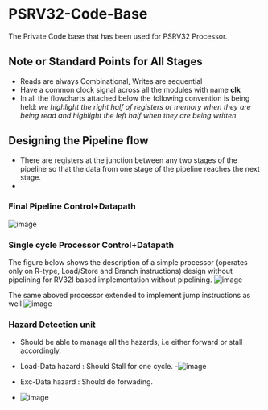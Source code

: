 # PSRV32-Code-Base
The Private Code base that has been used for PSRV32 Processor.


## Note or Standard Points for All Stages
- Reads are always Combinational, Writes are sequential
- Have a common clock signal across all the modules with name **clk**
- In all the flowcharts attached below the following convention is being held: *we highlight the right half of registers or memory when they are
being read and highlight the left half when they are being written*

## Designing the Pipeline flow
- There are registers at the junction between any two stages of the pipeline so that the data from one stage of the pipeline reaches the next stage.
- 
### Final Pipeline Control+Datapath
![image](https://user-images.githubusercontent.com/64090461/127973794-6788ecbb-c25b-4304-9fd5-c17138abe390.png)

### Single cycle Processor Control+Datapath
The figure below shows the description of a simple processor (operates only on R-type, Load/Store and Branch instructions) design without pipelining for RV32I based implementation without pipelining.
![image](https://user-images.githubusercontent.com/64090461/128110276-a844d89f-4e30-40e9-911f-cb2f222c8954.png)

The same aboved processor extended to implement jump instructions as well
![image](https://user-images.githubusercontent.com/64090461/128113806-cc7db23b-0b7f-466d-95c0-0c3280e972bb.png)

### Hazard Detection unit
- Should be able to manage all the hazards, i.e either forward or stall accordingly.
- Load-Data hazard : Should Stall for one cycle. 
-![image](https://user-images.githubusercontent.com/64090461/128115271-d7c425bf-547c-4f72-84c9-3040164a87cb.png)

- Exc-Data hazard : Should do forwading. 
- ![image](https://user-images.githubusercontent.com/64090461/128115241-2dd09047-0854-41d2-83d1-a93461a66c5c.png)

